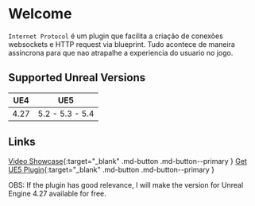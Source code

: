 # Welcome

`Internet Protocol` é um plugin que facilita a criação de conexões websockets e HTTP request via blueprint. Tudo acontece de maneira assincrona para que nao atrapalhe a experiencia do usuario no jogo.

## Supported Unreal Versions

UE4          | UE5
-------------|----------------
4.27         | 5.2 - 5.3 - 5.4

## Links

[Video Showcase](https://www.youtube.com/watch?v=IVlGHYiMjxY){:target="_blank" .md-button .md-button--primary } 
[Get UE5 Plugin](https://www.unrealengine.com/marketplace/en-US/product/ef7fb07b25c045889222aeada7e375b2){:target="_blank" .md-button .md-button--primary }

OBS: If the plugin has good relevance, I will make the version for Unreal Engine 4.27 available for free.
